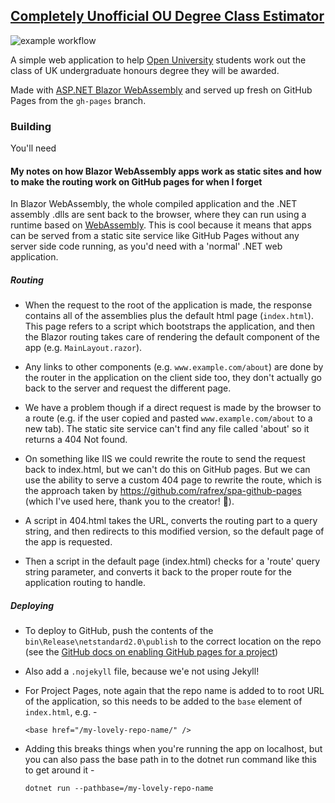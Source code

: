 ﻿## <a href="https://lucyparry.github.io/degree-class-estimator/">Completely Unofficial OU Degree Class Estimator</a>

![example workflow](https://github.com/LucyParry/degree-class-estimator/actions/workflows/main.yml/badge.svg)

A simple web application to help <a href="https://www.open.ac.uk">Open University</a> students work out the class of UK undergraduate honours degree they will be awarded. 

Made with <a href="https://dotnet.microsoft.com/apps/aspnet/web-apps/blazor">ASP.NET Blazor WebAssembly</a> and served up fresh on GitHub Pages from the `gh-pages` branch.

### Building

You'll need 

#### My notes on how Blazor WebAssembly apps work as static sites and how to make the routing work on GitHub pages for when I forget

In Blazor WebAssembly, the whole compiled application and the .NET assembly .dlls are sent back to the browser, where they can run using a runtime based on <a href="https://webassembly.org/">WebAssembly</a>. This is cool because it means that apps can be served from a static site service like GitHub Pages without any server side code running, as you'd need with a 'normal' .NET web application.

##### Routing
* When the request to the root of the application is made, the response contains all of the assemblies plus the default html page (`index.html`). This page refers to a script which bootstraps the application, and then the Blazor routing takes care of rendering the default component of the app (e.g. `MainLayout.razor`).

* Any links to other components (e.g. `www.example.com/about`) are done by the router in the application on the client side too, they don't actually go back to the server and request the different page.

* We have a problem though if a direct request is made by the browser to a route (e.g. if the user copied and pasted `www.example.com/about` to a new tab). The static site service can't find any file called 'about' so it returns a 404 Not found.

* On something like IIS we could rewrite the route to send the request back to index.html, but we can't do this on GitHub pages.  But we can use the ability to serve a custom 404 page to rewrite the route, which is the approach taken by https://github.com/rafrex/spa-github-pages (which I've used here, thank you to the creator! 💙).

* A script in 404.html takes the URL, converts the routing part to a query string, and then redirects to this modified version, so the default page of the app is requested.

* Then a script in the default page (index.html) checks for a 'route' query string parameter, and converts it back to the proper route for the application routing to handle.

##### Deploying

* To deploy to GitHub, push the contents of the `bin\Release\netstandard2.0\publish` to the correct location on the repo (see the <a href="https://help.github.com/en/github/working-with-github-pages/getting-started-with-github-pages">GitHub docs on enabling GitHub pages for a project</a>)
* Also add a `.nojekyll` file, because we'e not using Jekyll!

* For Project Pages, note again that the repo name is added to to root URL of the application, so this needs to be added to the `base` element of `index.html`, e.g. -

      <base href="/my-lovely-repo-name/" />

* Adding this breaks things when you're running the app on localhost, but you can also pass the base path in to the dotnet run command like this to get around it -

      dotnet run --pathbase=/my-lovely-repo-name